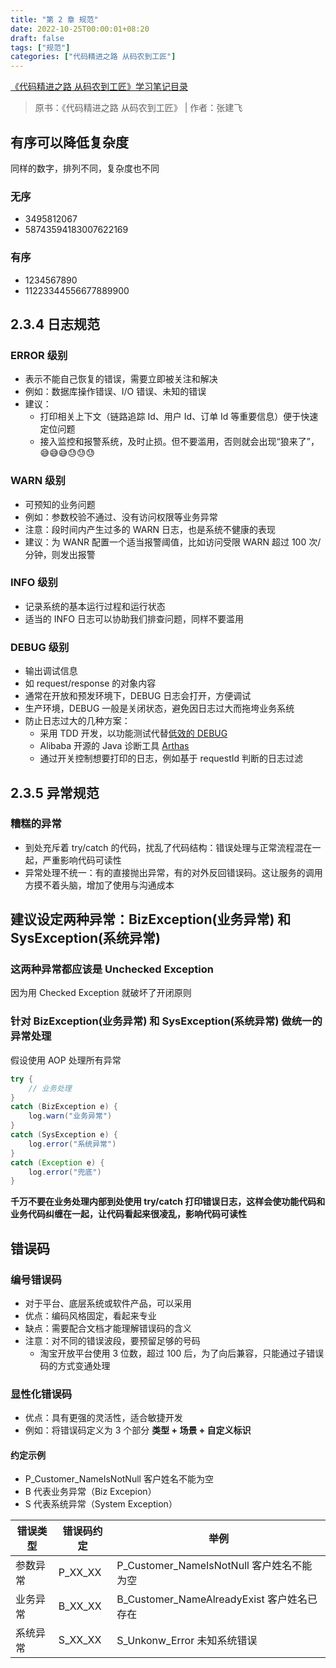 ```yaml
---
title: "第 2 章 规范"
date: 2022-10-25T00:00:01+08:20
draft: false
tags: ["规范"]
categories: ["代码精进之路 从码农到工匠"]
---
```


[《代码精进之路 从码农到工匠》学习笔记目录](../dir)

> 原书：《代码精进之路 从码农到工匠》 | 作者：张建飞

## 有序可以降低复杂度

同样的数字，排列不同，复杂度也不同

### 无序

- 3495812067
- 58743594183007622169

### 有序

- 1234567890
- 11223344556677889900

## 2.3.4 日志规范

### ERROR 级别

- 表示不能自己恢复的错误，需要立即被关注和解决
- 例如：数据库操作错误、I/O 错误、未知的错误
- 建议：
  - 打印相关上下文（链路追踪 Id、用户 Id、订单 Id 等重要信息）便于快速定位问题
  - 接入监控和报警系统，及时止损。但不要滥用，否则就会出现“狼来了”，😅😅😅😓😓😓

### WARN 级别

- 可预知的业务问题
- 例如：参数校验不通过、没有访问权限等业务异常
- 注意：段时间内产生过多的 WARN 日志，也是系统不健康的表现
- 建议：为 WANR 配置一个适当报警阈值，比如访问受限 WARN 超过 100 次/分钟，则发出报警

### INFO 级别

- 记录系统的基本运行过程和运行状态
- 适当的 INFO 日志可以协助我们排查问题，同样不要滥用

### DEBUG 级别

- 输出调试信息
- 如 request/response 的对象内容
- 通常在开放和预发环境下，DEBUG 日志会打开，方便调试
- 生产环境，DEBUG 一般是关闭状态，避免因日志过大而拖垮业务系统
- 防止日志过大的几种方案：
  - 采用 TDD 开发，以功能测试代替[低效的 DEBUG](https://xima.tv/1_pkpykA?_sonic=0)
  - Alibaba 开源的 Java 诊断工具 [Arthas](https://arthas.aliyun.com/doc/)
  - 通过开关控制想要打印的日志，例如基于 requestId 判断的日志过滤

## 2.3.5 异常规范

### 糟糕的异常

- 到处充斥着 try/catch 的代码，扰乱了代码结构：错误处理与正常流程混在一起，严重影响代码可读性
- 异常处理不统一：有的直接抛出异常，有的对外反回错误码。这让服务的调用方摸不着头脑，增加了使用与沟通成本

## 建议设定两种异常：BizException(业务异常) 和 SysException(系统异常)

### 这两种异常都应该是 Unchecked Exception

因为用 Checked Exception 就破坏了开闭原则

### 针对 BizException(业务异常) 和 SysException(系统异常) 做统一的异常处理

假设使用 AOP 处理所有异常

```java
try {
    // 业务处理
}
catch (BizException e) {
    log.warn("业务异常")
}
catch (SysException e) {
    log.error("系统异常")
}
catch (Exception e) {
    log.error("兜底")
}
```

**千万不要在业务处理内部到处使用 try/catch 打印错误日志，这样会使功能代码和业务代码纠缠在一起，让代码看起来很凌乱，影响代码可读性**

## 错误码

### 编号错误码

- 对于平台、底层系统或软件产品，可以采用
- 优点：编码风格固定，看起来专业
- 缺点：需要配合文档才能理解错误码的含义
- 注意：对不同的错误波段，要预留足够的号码
  - 淘宝开放平台使用 3 位数，超过 100 后，为了向后兼容，只能通过子错误码的方式变通处理

### 显性化错误码

- 优点：具有更强的灵活性，适合敏捷开发
- 例如：将错误码定义为 3 个部分 **类型 + 场景 + 自定义标识**

#### 约定示例

- P_Customer_NameIsNotNull 客户姓名不能为空
- B 代表业务异常（Biz Excepion）
- S 代表系统异常（System Exception）

| 错误类型 | 错误码约定 | 举例 |
|------|-------|----|
|   参数异常   | P_XX_XX |  P_Customer_NameIsNotNull 客户姓名不能为空  |
|   业务异常   | B_XX_XX |  B_Customer_NameAlreadyExist 客户姓名已存在  |
|   系统异常   | S_XX_XX |  S_Unkonw_Error 未知系统错误  |
